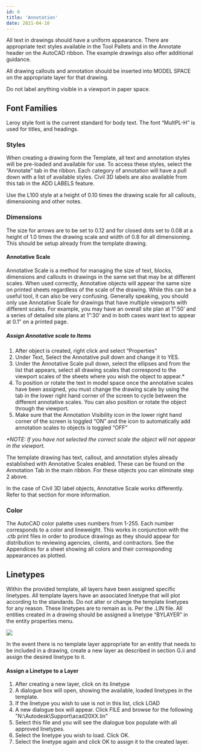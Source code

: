 ```yaml
---
id: 6
title: 'Annotation'
date: 2021-04-10
---
```


All text in drawings should have a uniform appearance. There are appropriate text styles available in the Tool Pallets and in the Annotate header on the AutoCAD ribbon. The example drawings also offer additional guidance.

All drawing callouts and annotation should be inserted into MODEL SPACE on the appropriate layer for that drawing.

Do not label anything visible in a viewport in paper space.

## Font Families

Leroy style font is the current standard for body text. The font “MultPL-H” is used for titles, and headings.

### Styles

When creating a drawing form the Template, all text and annotation styles will be pre-loaded and available for use. To access these styles, select the “Annotate” tab in the ribbon. Each category of annotation will have a pull down with a list of available styles. Civil 3D labels are also available from this tab in the ADD LABELS feature.

Use the L100 style at a height of 0.10 times the drawing scale for all callouts, dimensioning and other notes.

### Dimensions

The size for arrows are to be set to 0.12 and for closed dots set to 0.08 at a height of 1.0 times the drawing scale and width of 0.8 for all dimensioning. This should be setup already from the template drawing.

#### Annotative Scale

Annotative Scale is a method for managing the size of text, blocks, dimensions and callouts in drawings in the same set that may be at different scales. When used correctly, Annotative objects will appear the same size on printed sheets regardless of the scale of the drawing. While this can be a useful tool, it can also be very confusing. Generally speaking, you should only use Annotative Scale for drawings that have multiple viewports with different scales. For example, you may have an overall site plan at 1”:50’ and a series of detailed site plans at 1”:30’ and in both cases want text to appear at 0.1” on a printed page.

##### Assign Annotative scale to Items

1. After object is created, right click and select “Properties”
2. Under Text, Select the Annotative pull down and change it to YES.
3. Under the Annotative Scale pull down, select the ellipses and from the list that appears, select all drawing scales that correspond to the viewport scales of the sheets where you wish the object to appear.\*
4. To position or rotate the text in model space once the annotative scales have been assigned, you must change the drawing scale by using the tab in the lower right hand corner of the screen to cycle between the different annotative scales. You can also position or rotate the object through the viewport.
5. Make sure that the Annotation Visibility icon in the lower right hand corner of the screen is toggled “ON” and the icon to automatically add annotation scales to objects is toggled “OFF”

*\*NOTE: If you have not selected the correct scale the object will not appear in the viewport.*

The template drawing has text, callout, and annotation styles already established with Annotative Scales enabled. These can be found on the Annotation Tab in the main ribbon. For these objects you can eliminate step 2 above.

In the case of Civil 3D label objects, Annotative Scale works differently. Refer to that section for more information.

### Color

The AutoCAD color palette uses numbers from 1-255. Each number corresponds to a color and lineweight. This works in conjunction with the .ctb print files in order to produce drawings as they should appear for distribution to reviewing agencies, clients, and contractors. See the Appendices for a sheet showing all colors and their corresponding appearances as plotted.

## Linetypes

Within the provided template, all layers have been assigned specific linetypes. All template layers have an associated linetype that will plot according to the standards. Do not alter or change the template linetypes for any reason. These linetypes are to remain as is. Per the .LIN file. All entities created in a drawing should be assigned a linetype “BYLAYER” in the entity properties menu.

![](/img/standards/image18.png)

In the event there is no template layer appropriate for an entity that needs to be included in a drawing, create a new layer as described in section G.ii and assign the desired linetype to it.

#### Assign a Linetype to a Layer

1. After creating a new layer, click on its linetype
2. A dialogue box will open, showing the available, loaded linetypes in the template.
3. If the linetype you wish to use is not in this list, click LOAD
4. A new dialogue box will appear. Click FILE and browse for the following "N:\\Autodesk\\Support\\acad20XX.lin"
5. Select this file and you will see the dialogue box populate with all approved linetypes.
6. Select the linetype you wish to load. Click OK.
7. Select the linetype again and click OK to assign it to the created layer.
